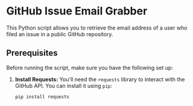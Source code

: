 # GitHub Issue Email Grabber

This Python script allows you to retrieve the email address of a user who filed an issue in a public GitHub repository.

## Prerequisites

Before running the script, make sure you have the following set up:

1. **Install Requests:** You'll need the `requests` library to interact with the GitHub API. You can install it using `pip`:

   ```bash
   pip install requests
